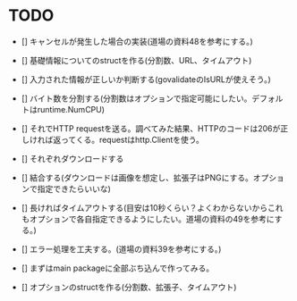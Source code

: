TODO
===

- [] キャンセルが発生した場合の実装(道場の資料48を参考にする。)
- [] 基礎情報についてのstructを作る(分割数、URL、タイムアウト)
- [] 入力された情報が正しいか判断する(govalidateのIsURLが使えそう。)
- [] バイト数を分割する(分割数はオプションで指定可能にしたい。デフォルトはruntime.NumCPU)
- [] それでHTTP requestを送る。調べてみた結果、HTTPのコードは206が正しければ返ってくる。requestはhttp.Clientを使う。
- [] それぞれダウンロードする
- [] 結合する(ダウンロードは画像を想定し、拡張子はPNGにする。オプションで指定できたらいいな)
- [] 長ければタイムアウトする(目安は10秒くらい？よくわからないからこれもオプションで各自指定できるようにしたい。道場の資料の49を参考にする。)
- [] エラー処理を工夫する。(道場の資料39を参考にする。)
- [] まずはmain packageに全部ぶち込んで作ってみる。

- [] オプションのstructを作る(分割数、拡張子、タイムアウト)
